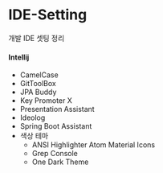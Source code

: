 # IDE-Setting
개발 IDE 셋팅 정리
#### Intellij
- CamelCase
- GitToolBox
- JPA Buddy
- Key Promoter X
- Presentation Assistant
- Ideolog
- Spring Boot Assistant
- 색상 테마
  - ANSI Highlighter
   Atom Material Icons
  - Grep Console
  - One Dark Theme

